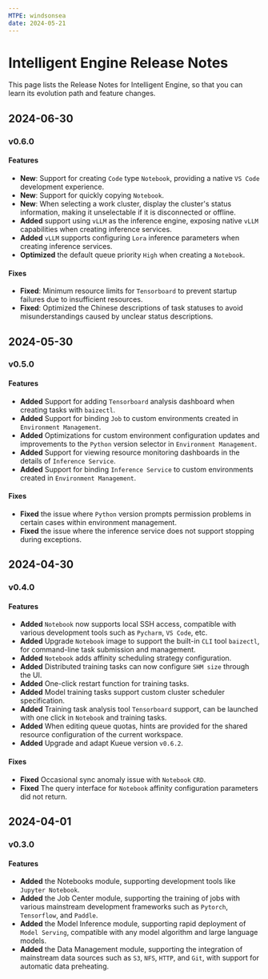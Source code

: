 ```yaml
---
MTPE: windsonsea
date: 2024-05-21
---
```


# Intelligent Engine Release Notes

This page lists the Release Notes for Intelligent Engine,
so that you can learn its evolution path and feature changes.

## 2024-06-30

### v0.6.0

#### Features

- **New**: Support for creating `Code` type `Notebook`, providing a native `VS Code` development experience.
- **New**: Support for quickly copying `Notebook`.
- **New**: When selecting a work cluster, display the cluster's status information, making it unselectable if it is disconnected or offline.
- **Added** support using `vLLM` as the inference engine, exposing native `vLLM` capabilities when creating inference services.
- **Added** `vLLM` supports configuring `Lora` inference parameters when creating inference services.
- **Optimized** the default queue priority `High` when creating a `Notebook`.

#### Fixes

- **Fixed**: Minimum resource limits for `Tensorboard` to prevent startup failures due to insufficient resources.
- **Fixed**: Optimized the Chinese descriptions of task statuses to avoid misunderstandings caused by unclear status descriptions.

## 2024-05-30

### v0.5.0

#### Features

- **Added** Support for adding `Tensorboard` analysis dashboard when creating tasks with `baizectl`.
- **Added** Support for binding `Job` to custom environments created in `Environment Management`.
- **Added** Optimizations for custom environment configuration updates and improvements to the `Python` version selector in `Environment Management`.
- **Added** Support for viewing resource monitoring dashboards in the details of `Inference Service`.
- **Added** Support for binding `Inference Service` to custom environments created in `Environment Management`.

#### Fixes

- **Fixed** the issue where `Python` version prompts permission problems in certain cases within environment management.
- **Fixed** the issue where the inference service does not support stopping during exceptions.

## 2024-04-30

### v0.4.0

#### Features

- **Added** `Notebook` now supports local SSH access, compatible with various development tools such as `Pycharm`, `VS Code`, etc.
- **Added** Upgrade `Notebook` image to support the built-in `CLI` tool `baizectl`, for command-line task submission and management.
- **Added** `Notebook` adds affinity scheduling strategy configuration.
- **Added** Distributed training tasks can now configure `SHM size` through the UI.
- **Added** One-click restart function for training tasks.
- **Added** Model training tasks support custom cluster scheduler specification.
- **Added** Training task analysis tool `Tensorboard` support, can be launched with one click in `Notebook` and training tasks.
- **Added** When editing queue quotas, hints are provided for the shared resource configuration of the current workspace.
- **Added** Upgrade and adapt Kueue version `v0.6.2`.

#### Fixes

- **Fixed** Occasional sync anomaly issue with `Notebook` `CRD`.
- **Fixed** The query interface for `Notebook` affinity configuration parameters did not return.

## 2024-04-01

### v0.3.0

#### Features

- **Added** the Notebooks module, supporting development tools like `Jupyter Notebook`.
- **Added** the Job Center module, supporting the training of jobs with various
  mainstream development frameworks such as `Pytorch`, `Tensorflow`, and `Paddle`.
- **Added** the Model Inference module, supporting rapid deployment of `Model Serving`,
  compatible with any model algorithm and large language models.
- **Added** the Data Management module, supporting the integration of mainstream data sources
  such as `S3`, `NFS`, `HTTP`, and `Git`, with support for automatic data preheating.
